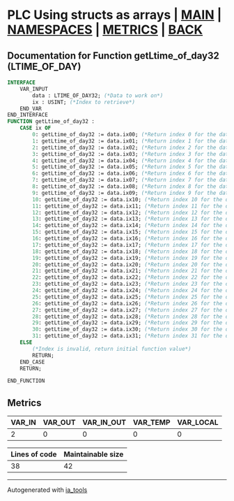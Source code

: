 # PLC Using structs as arrays | [MAIN] | [NAMESPACES] | [METRICS] | [BACK]  

## Documentation for Function getLtime_of_day32 (LTIME_OF_DAY)  

```pascal
INTERFACE
    VAR_INPUT
        data : LTIME_OF_DAY32; (*Data to work on*)
        ix : USINT; (*Index to retrieve*)
    END_VAR
END_INTERFACE
FUNCTION getLtime_of_day32 :
    CASE ix OF
    	0: getLtime_of_day32 := data.ix00; (*Return index 0 for the data struct*)
    	1: getLtime_of_day32 := data.ix01; (*Return index 1 for the data struct*)
    	2: getLtime_of_day32 := data.ix02; (*Return index 2 for the data struct*)
    	3: getLtime_of_day32 := data.ix03; (*Return index 3 for the data struct*)
    	4: getLtime_of_day32 := data.ix04; (*Return index 4 for the data struct*)
    	5: getLtime_of_day32 := data.ix05; (*Return index 5 for the data struct*)
    	6: getLtime_of_day32 := data.ix06; (*Return index 6 for the data struct*)
    	7: getLtime_of_day32 := data.ix07; (*Return index 7 for the data struct*)
    	8: getLtime_of_day32 := data.ix08; (*Return index 8 for the data struct*)
    	9: getLtime_of_day32 := data.ix09; (*Return index 9 for the data struct*)
    	10: getLtime_of_day32 := data.ix10; (*Return index 10 for the data struct*)
    	11: getLtime_of_day32 := data.ix11; (*Return index 11 for the data struct*)
    	12: getLtime_of_day32 := data.ix12; (*Return index 12 for the data struct*)
    	13: getLtime_of_day32 := data.ix13; (*Return index 13 for the data struct*)
    	14: getLtime_of_day32 := data.ix14; (*Return index 14 for the data struct*)
    	15: getLtime_of_day32 := data.ix15; (*Return index 15 for the data struct*)
    	16: getLtime_of_day32 := data.ix16; (*Return index 16 for the data struct*)
    	17: getLtime_of_day32 := data.ix17; (*Return index 17 for the data struct*)
    	18: getLtime_of_day32 := data.ix18; (*Return index 18 for the data struct*)
    	19: getLtime_of_day32 := data.ix19; (*Return index 19 for the data struct*)
    	20: getLtime_of_day32 := data.ix20; (*Return index 20 for the data struct*)
    	21: getLtime_of_day32 := data.ix21; (*Return index 21 for the data struct*)
    	22: getLtime_of_day32 := data.ix22; (*Return index 22 for the data struct*)
    	23: getLtime_of_day32 := data.ix23; (*Return index 23 for the data struct*)
    	24: getLtime_of_day32 := data.ix24; (*Return index 24 for the data struct*)
    	25: getLtime_of_day32 := data.ix25; (*Return index 25 for the data struct*)
    	26: getLtime_of_day32 := data.ix26; (*Return index 26 for the data struct*)
    	27: getLtime_of_day32 := data.ix27; (*Return index 27 for the data struct*)
    	28: getLtime_of_day32 := data.ix28; (*Return index 28 for the data struct*)
    	29: getLtime_of_day32 := data.ix29; (*Return index 29 for the data struct*)
    	30: getLtime_of_day32 := data.ix30; (*Return index 30 for the data struct*)
    	31: getLtime_of_day32 := data.ix31; (*Return index 31 for the data struct*)
    ELSE
    	(*Index is invalid, return initial function value*)
    	RETURN;
    END_CASE
    RETURN;

END_FUNCTION
```

## Metrics  

| VAR_IN | VAR_OUT | VAR_IN_OUT | VAR_TEMP | VAR_LOCAL |
| ------ | ------- | ---------- | --------- | -------- |
| 2 | 0 | 0 | 0 | 0 |  

| Lines of code | Maintainable size |
| ------------- | ----------------- |
| 38 | 42 |

---
Autogenerated with [ia_tools](https://github.com/tkucic/ia_tools)  

[MAIN]: ../../../../index_st.md
[NAMESPACES]: ../../nsList_st.md
[METRICS]: ../../../metrics_st.md
[BACK]: ../nsMain_st.md
